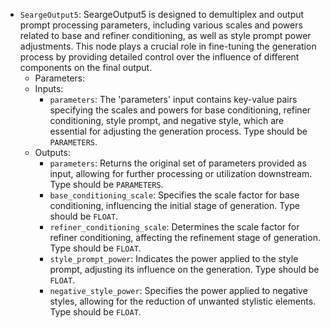 - `SeargeOutput5`: SeargeOutput5 is designed to demultiplex and output prompt processing parameters, including various scales and powers related to base and refiner conditioning, as well as style prompt power adjustments. This node plays a crucial role in fine-tuning the generation process by providing detailed control over the influence of different components on the final output.
    - Parameters:
    - Inputs:
        - `parameters`: The 'parameters' input contains key-value pairs specifying the scales and powers for base conditioning, refiner conditioning, style prompt, and negative style, which are essential for adjusting the generation process. Type should be `PARAMETERS`.
    - Outputs:
        - `parameters`: Returns the original set of parameters provided as input, allowing for further processing or utilization downstream. Type should be `PARAMETERS`.
        - `base_conditioning_scale`: Specifies the scale factor for base conditioning, influencing the initial stage of generation. Type should be `FLOAT`.
        - `refiner_conditioning_scale`: Determines the scale factor for refiner conditioning, affecting the refinement stage of generation. Type should be `FLOAT`.
        - `style_prompt_power`: Indicates the power applied to the style prompt, adjusting its influence on the generation. Type should be `FLOAT`.
        - `negative_style_power`: Specifies the power applied to negative styles, allowing for the reduction of unwanted stylistic elements. Type should be `FLOAT`.
